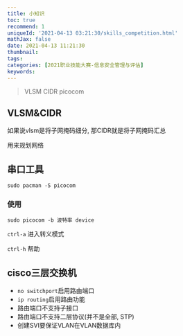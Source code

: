 ```yaml
---
title: 小知识
toc: true
recommend: 1
uniqueId: '2021-04-13 03:21:30/skills_competition.html'
mathJax: false
date: 2021-04-13 11:21:30
thumbnail:
tags:
categories: [2021职业技能大赛-信息安全管理与评估]
keywords:
---
```

> VLSM CIDR picocom 

<!-- more -->

## VLSM&CIDR

如果说vlsm是将子网掩码细分, 那CIDR就是将子网掩码汇总

用来规划网络

## 串口工具

`sudo pacman -S picocom`

### 使用

`sudo picocom -b 波特率 device`

`ctrl-a` 进入转义模式

`ctrl-h` 帮助

## cisco三层交换机

- `no switchport`启用路由端口
- `ip routing`启用路由功能
- 路由端口不支持子接口
- 路由端口不支持二层协议(并不是全部, STP)
- 创建SVI要保证VLAN在VLAN数据库内


